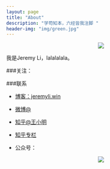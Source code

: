 ```yaml
---
layout: page
title: "About"
description: "学苟知本，六经皆我注脚 "
header-img: "img/green.jpg"
---
```



<center>
    <p><img src="http://7xlfkx.com1.z0.glb.clouddn.com/white2.jpg" align="center"></p>
</center>

我是Jeremy Li，lalalalala。


###关注：



###联系

- [博客：jeremyli.win](jeremyli.win)

- [微博@]()

- [知乎@王小明]()

- [知乎专栏]()

- 公众号：


<center>
    <p><img src="http://i173.photobucket.com/albums/w63/cnfeat/2015-08-29-2_zpsqj7po8eo.png" align="center"></p>
</center>






